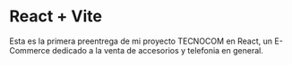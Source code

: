 # React + Vite

Esta es la primera preentrega de mi proyecto TECNOCOM en React, un E-Commerce dedicado a la venta de accesorios y telefonia en general.
